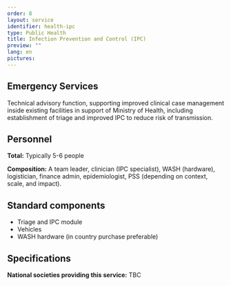 ```yaml
---
order: 8
layout: service
identifier: health-ipc
type: Public Health
title: Infection Prevention and Control (IPC)
preview: ""
lang: en
pictures:
---
```


## Emergency Services

Technical advisory function, supporting improved clinical case management inside existing facilities in support of Ministry of Health, including establishment of triage and improved IPC to reduce risk of transmission.

## Personnel

**Total:** Typically 5-6 people

**Composition:** A team leader, clinician (IPC specialist), WASH (hardware), logistician, finance admin, epidemiologist, PSS (depending on context, scale, and impact).

## Standard components

- Triage and IPC module
- Vehicles
- WASH hardware (in country purchase preferable)

## Specifications

**National societies providing this service:** TBC
